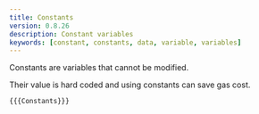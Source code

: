```yaml
---
title: Constants
version: 0.8.26
description: Constant variables
keywords: [constant, constants, data, variable, variables]
---
```


Constants are variables that cannot be modified.

Their value is hard coded and using constants can save gas cost.

```solidity
{{{Constants}}}
```
